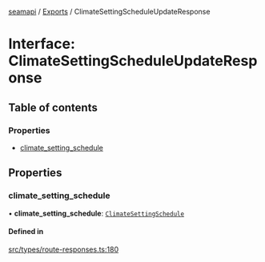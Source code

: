 [seamapi](../README.md) / [Exports](../modules.md) / ClimateSettingScheduleUpdateResponse

# Interface: ClimateSettingScheduleUpdateResponse

## Table of contents

### Properties

- [climate\_setting\_schedule](ClimateSettingScheduleUpdateResponse.md#climate_setting_schedule)

## Properties

### climate\_setting\_schedule

• **climate\_setting\_schedule**: [`ClimateSettingSchedule`](../modules.md#climatesettingschedule)

#### Defined in

[src/types/route-responses.ts:180](https://github.com/seamapi/javascript/blob/main/src/types/route-responses.ts#L180)
